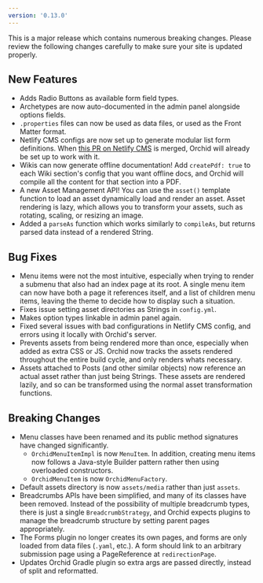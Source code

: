 ```yaml
---
version: '0.13.0'
---
```


This is a major release which contains numerous breaking changes. Please review the following changes carefully to make
sure your site is updated properly.

## New Features

- Adds Radio Buttons as available form field types.
- Archetypes are now auto-documented in the admin panel alongside options fields.
- `.properties` files can now be used as data files, or used as the Front Matter format. 
- Netlify CMS configs are now set up to generate modular list form definitions. When [this PR on Netlify CMS](https://github.com/netlify/netlify-cms/pull/1857#issuecomment-437908110)
    is merged, Orchid will already be set up to work with it.
- Wikis can now generate offline documentation! Add `createPdf: true` to each Wiki section's config that you want 
    offline docs, and Orchid will compile all the content for that section into a PDF.
- A new Asset Management API! You can use the `asset()` template function to load an asset dynamically load and render 
    an asset. Asset rendering is lazy, which allows you to transform your assets, such as rotating, scaling, or resizing 
    an image.
- Added a `parseAs` function which works similarly to `compileAs`, but returns parsed data instead of a rendered String.

## Bug Fixes

- Menu items were not the most intuitive, especially when trying to render a submenu that also had an index page at its 
    root. A single menu item can now have both a page it references itself, and a list of children menu items, leaving 
    the theme to decide how to display such a situation.
- Fixes issue setting asset directories as Strings in `config.yml`.
- Makes option types linkable in admin panel again.
- Fixed several issues with bad configurations in Netlify CMS config, and errors using it locally with Orchid's server.
- Prevents assets from being rendered more than once, especially when added as extra CSS or JS. Orchid now tracks the 
    assets rendered throughout the entire build cycle, and only renders whats necessary.
- Assets attached to Posts (and other similar objects) now reference an actual asset rather than just being Strings. 
    These assets are rendered lazily, and so can be transformed using the normal asset transformation functions.

## Breaking Changes

- Menu classes have been renamed and its public method signatures have changed significantly. 
    - `OrchidMenuItemImpl` is now `MenuItem`. In addition, creating menu items now follows a Java-style Builder pattern
        rather then using overloaded constructors.
    - `OrchidMenuItem` is now `OrchidMenuFactory`.
- Default assets directory is now `assets/media` rather than just `assets`.
- Breadcrumbs APIs have been simplified, and many of its classes have been removed. Instead of the possibility of 
    multiple breadcrumb types, there is just a single `BreadcrumbStrategy`, and Orchid expects plugins to manage the 
    breadcrumb structure by setting parent pages appropriately.
- The Forms plugin no longer creates its own pages, and forms are only loaded from data files (`.yaml`, etc.). A form 
    should link to an arbitrary submission page using a PageReference at `redirectionPage`. 
- Updates Orchid Gradle plugin so extra args are passed directly, instead of split and reformatted.